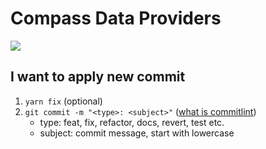 # Compass Data Providers

![](https://github.com/compassdao/compass-data-provider/actions/workflows/test.yml/badge.svg)

## I want to apply new commit

1. `yarn fix` (optional)
2. `git commit -m "<type>: <subject>"` ([what is commitlint](https://github.com/conventional-changelog/commitlint#what-is-commitlint))
   - type: feat, fix, refactor, docs, revert, test etc.
   - subject: commit message, start with lowercase
